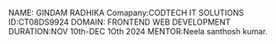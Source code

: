 NAME: GINDAM RADHIKA
Comapany:CODTECH IT SOLUTIONS
ID:CT08DS9924
DOMAIN: FRONTEND WEB DEVELOPMENT
DURATION:NOV 10th-DEC 1Oth 2024
MENTOR:Neela santhosh kumar.
